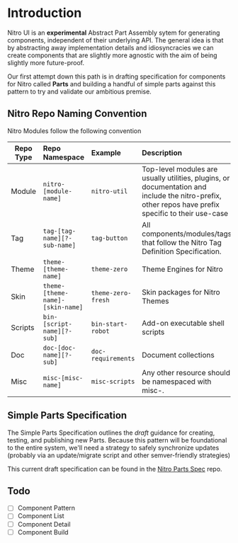 # Introduction
Nitro UI is an **experimental** Abstract Part Assembly sytem for generating components, independent of their underlying API. The general idea is that by abstracting away implementation details and idiosyncracies we can create components that are slightly more agnostic with the aim of being slightly more future-proof. 

Our first attempt down this path is in drafting specification for components for Nitro called **Parts** and building a handful of simple parts against this pattern to try and validate our ambitious premise. 

## Nitro Repo Naming Convention

Nitro Modules follow the following convention

| Repo Type          | Repo Namespace | Example | Description |
| ------------- |:------------- | :-----| :-----|
| Module     | `nitro-[module-name]` | `nitro-util` | Top-level modules are usually utilities, plugins, or documentation and include the nitro-prefix, other repos have prefix specific to their use-case |
| Tag       | `tag-[tag-name][?-sub-name]` | `tag-button`  |   All components/modules/tags that follow the Nitro Tag Definition Specification.  |
| Theme    | `theme-[theme-name]` | `theme-zero`    |  Theme Engines for Nitro |
| Skin       | `theme-[theme-name]-[skin-name]`  | `theme-zero-fresh`    |  Skin packages for Nitro Themes  |
| Scripts    | `bin-[script-name][?-sub]` |`bin-start-robot`  |   Add-on executable shell scripts  |
| Doc        | `doc-[doc-name][?-sub]` |`doc-requirements`  |   Document collections  |
| Misc       | `misc-[misc-name]`     | `misc-scripts`	|  Any other resource should be namespaced with misc-.  |


## Simple Parts Specification

The Simple Parts Specification outlines the *draft* guidance for creating, testing, and publishing new Parts. Because this pattern will be foundational to the entire system, we'll need a strategy to safely synchronize updates (probably via an update/migrate script and other semver-friendly strategies)

This current draft specification can be found in the [Nitro Parts Spec](https://github.com/nitroUI/nitro-parts-spec/blob/master/README.md) repo.

## Todo
- [ ] Component Pattern
- [ ] Component List
- [ ] Component Detail
- [ ] Component Build
